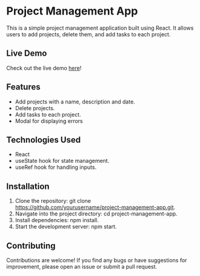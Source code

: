 # Project Management App

This is a simple project management application built using React. It allows users to add projects, delete them, and add tasks to each project.

## Live Demo
Check out the live demo [here](https://project-management-app-oi.netlify.app/)!

## Features
- Add projects with a name, description and date.
- Delete projects.
- Add tasks to each project.
- Modal for displaying errors

## Technologies Used
- React
- useState hook for state management.
- useRef hook for handling inputs.

## Installation
1. Clone the repository: git clone https://github.com/yourusername/project-management-app.git.
2. Navigate into the project directory: cd project-management-app.
3. Install dependencies: npm install.
4. Start the development server: npm start.

## Contributing
Contributions are welcome! If you find any bugs or have suggestions for improvement, please open an issue or submit a pull request.
